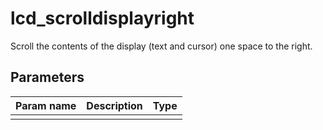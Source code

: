 lcd_scrolldisplayright
===========

Scroll the contents of the display (text and cursor) one space to the right.

Parameters
----------

| Param name | Description | Type     |
 ------------|-------------|----------
||||